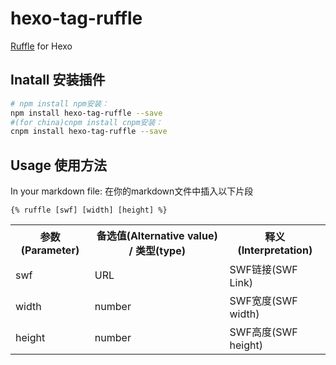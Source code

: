 # hexo-tag-ruffle
[Ruffle](https://ruffle.rs/) for Hexo

## Inatall 安装插件
``` bash
# npm install npm安装：
npm install hexo-tag-ruffle --save
#(for china)cnpm install cnpm安装：
cnpm install hexo-tag-ruffle --save
```
## Usage 使用方法
In your markdown file: 在你的markdown文件中插入以下片段
```
{% ruffle [swf] [width] [height] %}
```
<table>
  <tr>
    <th>参数(Parameter)</th>
    <th>备选值(Alternative value) / 类型(type)</th>
    <th>释义(Interpretation)</th>
  </tr>
  <tr>
    <td>swf</td>
    <td>URL</td>
    <td>SWF链接(SWF Link)</td>
  </tr>
  <tr>
    <td>width</td>
    <td>number</td>
    <td>SWF宽度(SWF width)</td>
  </tr>
  <tr>
    <td>height</td>
    <td>number</td>
    <td>SWF高度(SWF height)</td>
  </tr>
</table>